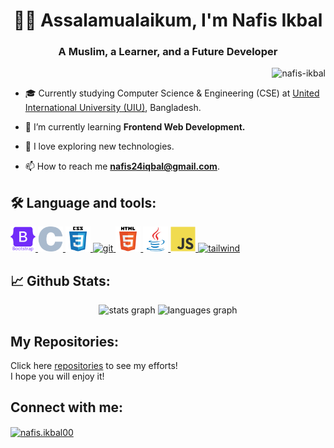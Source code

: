 <h1 align="center">🧑‍💻 Assalamualaikum, I'm Nafis Ikbal</h1>
<h3 align="center">A Muslim, a Learner, and a Future Developer</h3>

<p align="right"> <img src="https://komarev.com/ghpvc/?username=nafis-ikbal&label=Profile%20views&color=0e75b6&style=flat" alt="nafis-ikbal" /> </p>

- 🎓 Currently studying Computer Science & Engineering (CSE) at [United International University (UIU)](https://www.uiu.ac.bd), Bangladesh.

- 🌱 I’m currently learning **Frontend Web Development.**

- 🌟 I love exploring new technologies.

- 📫 How to reach me **nafis24iqbal@gmail.com**.

## 🛠 Language and tools:
<p align="left"> <a href="https://getbootstrap.com" target="_blank" rel="noreferrer"> <img src="https://raw.githubusercontent.com/devicons/devicon/master/icons/bootstrap/bootstrap-plain-wordmark.svg" alt="bootstrap" width="40" height="40"/> </a> <a href="https://www.cprogramming.com/" target="_blank" rel="noreferrer"> <img src="https://raw.githubusercontent.com/devicons/devicon/master/icons/c/c-original.svg" alt="c" width="40" height="40"/> </a> <a href="https://www.w3schools.com/css/" target="_blank" rel="noreferrer"> <img src="https://raw.githubusercontent.com/devicons/devicon/master/icons/css3/css3-original-wordmark.svg" alt="css3" width="40" height="40"/> </a> <a href="https://git-scm.com/" target="_blank" rel="noreferrer"> <img src="https://www.vectorlogo.zone/logos/git-scm/git-scm-icon.svg" alt="git" width="40" height="40"/> </a> <a href="https://www.w3.org/html/" target="_blank" rel="noreferrer"> <img src="https://raw.githubusercontent.com/devicons/devicon/master/icons/html5/html5-original-wordmark.svg" alt="html5" width="40" height="40"/> </a> <a href="https://www.java.com" target="_blank" rel="noreferrer"> <img src="https://raw.githubusercontent.com/devicons/devicon/master/icons/java/java-original.svg" alt="java" width="40" height="40"/> </a> <a href="https://developer.mozilla.org/en-US/docs/Web/JavaScript" target="_blank" rel="noreferrer"> <img src="https://raw.githubusercontent.com/devicons/devicon/master/icons/javascript/javascript-original.svg" alt="javascript" width="40" height="40"/> </a> <a href="https://tailwindcss.com/" target="_blank" rel="noreferrer"> <img src="https://www.vectorlogo.zone/logos/tailwindcss/tailwindcss-icon.svg" alt="tailwind" width="40" height="40"/> </a> </p>


## 📈 Github Stats:
<p align="center">
  <img src="https://github-readme-stats.vercel.app/api?username=nafis-ikbal&hide_title=false&hide_rank=false&show_icons=true&include_all_commits=true&count_private=true&disable_animations=false&theme=nightowl&locale=en&hide_border=false&order=1" height="150" alt="stats graph" />
  <img src="https://github-readme-stats.vercel.app/api/top-langs?username=nafis-ikbal&locale=en&hide_title=false&layout=compact&card_width=300&langs_count=5&theme=nightowl&hide_border=false&order=2" height="150" alt="languages graph" />
</p>



##  My Repositories:
Click here [repositories](https://github.com/nafis-ikbal?tab=repositories)  to see my efforts! <br>
I hope you will enjoy it!

## Connect with me:
<p align="left"><a href="https://fb.com/nafis.ikbal00" target="blank"><img align="center" src="https://raw.githubusercontent.com/rahuldkjain/github-profile-readme-generator/master/src/images/icons/Social/facebook.svg" alt="nafis.ikbal00" height="30" width="40" /></a> 
</p>

